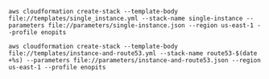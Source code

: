 ```
aws cloudformation create-stack --template-body file://templates/single_instance.yml --stack-name single-instance --parameters file://parameters/single-instance.json --region us-east-1 --profile enopits

```

```
aws cloudformation create-stack --template-body file://templates/instance-and-route53.yml --stack-name route53-$(date +%s) --parameters file://parameters/instance-and-route53.json --region us-east-1 --profile enopits

```

```
```

```
```

```
```

```
```

```
```

```
```

```
```

```
```

```
```

```
```

```
```

```
```

```
```

```
```
